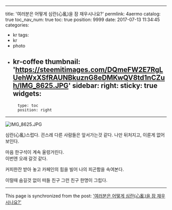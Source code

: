 
---
title: '여러분은 어떻게 심란(心亂)을 잠 재우시나요?'
permlink: 4aermo
catalog: true
toc_nav_num: true
toc: true
position: 9999
date: 2017-07-13 11:34:45
categories:
- kr
tags:
- kr
- photo
- kr-coffee
thumbnail: 'https://steemitimages.com/DQmeFW2E7RgLUehWxXSfRAUNBkuznG8eDMKwQV8td1nCZuh/IMG_8625.JPG'
sidebar:
    right:
        sticky: true
widgets:
    -
        type: toc
        position: right
---


![IMG_8625.JPG](https://steemitimages.com/DQmeFW2E7RgLUehWxXSfRAUNBkuznG8eDMKwQV8td1nCZuh/IMG_8625.JPG)

심란(心亂)스럽다.
괸스레 다른 사람들은 앞서가는것 같다.
나만 뒤처지고,  이룬게 없어 보인다. 

마음 한구석이 계속 울렁거린다.  
이번엔 오래 갈것 같다. 

커피한잔 받아 놓고
카페인의 힘을 빌어
나의 피곤함을 속여본다. 

이럴때 숨길것 없이 떠들 친구 
그런 친구 한명이 그립다.

- - -

This page is synchronized from the post: ['여러분은 어떻게 심란(心亂)을 잠 재우시나요?'](https://steemit.com/@kingbit/4aermo)
